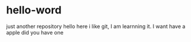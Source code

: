 # hello-word
just another repository
hello here i like git, I am learnning it.
I want have a apple
did you have one
